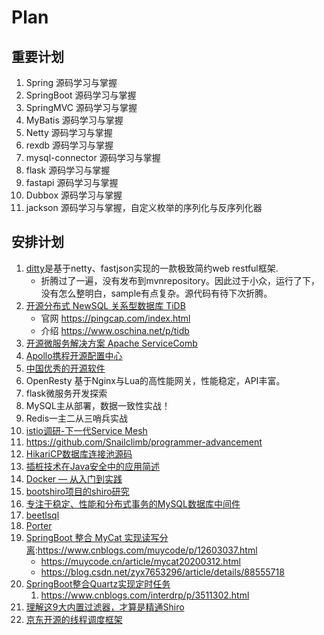 # Plan

## 重要计划

1. Spring 源码学习与掌握
1. SpringBoot 源码学习与掌握
1. SpringMVC 源码学习与掌握
1. MyBatis 源码学习与掌握
1. Netty 源码学习与掌握
1. rexdb 源码学习与掌握
1. mysql-connector 源码学习与掌握
1. flask 源码学习与掌握
1. fastapi 源码学习与掌握
1. Dubbox 源码学习与掌握
1. jackson 源码学习与掌握，自定义枚举的序列化与反序列化器

## 安排计划

1. [ditty](https://gitee.com/dingnate/ditty)是基于netty、fastjson实现的一款极致简约web restful框架.
    * 折腾过了一遍，没有发布到mvnrepository。因此过于小众，运行了下，没有怎么整明白，sample有点复杂。源代码有待下次折腾。
1. [开源分布式 NewSQL 关系型数据库 TiDB](https://gitee.com/pingcap/tidb)
    * 官网 https://pingcap.com/index.html
    * 介绍 https://www.oschina.net/p/tidb
1. [开源微服务解决方案 Apache ServiceComb](https://www.oschina.net/p/servicecomb)
1. [Apollo携程开源配置中心](https://github.com/ctripcorp/apollo/wiki/Quick-Start)
1. [中国优秀的开源软件](https://www.oschina.net/project/top_cn_2019?utm_source=gitee_ad)
1. OpenResty 基于Nginx与Lua的高性能网关，性能稳定，API丰富。
1. flask微服务开发探索
1. MySQL主从部署，数据一致性实战！
1. Redis一主二从三哨兵实战
1. [istio调研-下一代Service Mesh](https://istio.io/zh/)
1. https://github.com/Snailclimb/programmer-advancement
1. [HikariCP数据库连接池源码](https://github.com/brettwooldridge/HikariCP)
1. [插桩技术在Java安全中的应用简述](http://rui0.cn/archives/1063)
1. [Docker — 从入门到实践](https://yeasy.gitbooks.io/docker_practice/content/)
1. [bootshiro项目的shiro研究](https://gitee.com/tomsun28/bootshiro)
1. [专注于稳定、性能和分布式事务的MySQL数据库中间件](https://gitee.com/wangbin579/cetus)
1. [beetlsql](https://gitee.com/xiandafu/beetlsql)
1. [Porter](https://gitee.com/sxfad/porter)
1. [SpringBoot 整合 MyCat 实现读写分离](https://docs.qq.com/doc/DSERTSWFSWlpYbFFk):https://www.cnblogs.com/muycode/p/12603037.html
    * https://muycode.cn/article/mycat20200312.html
    * https://blog.csdn.net/zyx7653296/article/details/88555718
1. [SpringBoot整合Quartz实现定时任务](https://www.jianshu.com/p/a99b80021be6)
   1. https://www.cnblogs.com/interdrp/p/3511302.html
1. [理解这9大内置过滤器，才算是精通Shiro](https://mp.weixin.qq.com/s/WxrygMbahkkZkpP0wpFH5w)
1. [京东开源的线程调度框架](https://gitee.com/jd-platform-opensource/asyncTool)